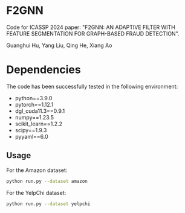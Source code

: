 # F2GNN

Code for ICASSP 2024 paper: "F2GNN: AN ADAPTIVE FILTER WITH FEATURE SEGMENTATION FOR GRAPH-BASED FRAUD DETECTION".

Guanghui Hu, Yang Liu, Qing He, Xiang Ao

# Dependencies

The code has been successfully tested in the following environment:

- python==3.9.0
- pytorch==1.12.1
- dgl_cuda11.3==0.9.1
- numpy==1.23.5
- scikit_learn==1.2.2
- scipy==1.9.3
- pyyaml==6.0

## Usage

For the Amazon dataset:

```bash
python run.py --dataset amazon
```

For the YelpChi dataset:

```bash
python run.py --dataset yelpchi
```
